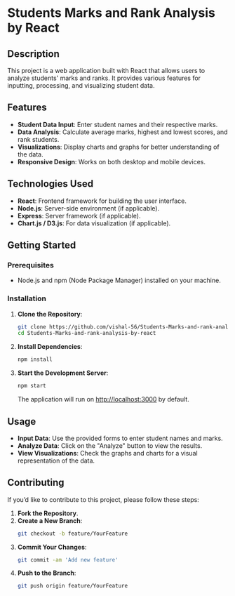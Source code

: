 

# Students Marks and Rank Analysis by React

## Description

This project is a web application built with React that allows users to analyze students' marks and ranks. It provides various features for inputting, processing, and visualizing student data.

## Features

- **Student Data Input**: Enter student names and their respective marks.
- **Data Analysis**: Calculate average marks, highest and lowest scores, and rank students.
- **Visualizations**: Display charts and graphs for better understanding of the data.
- **Responsive Design**: Works on both desktop and mobile devices.

## Technologies Used

- **React**: Frontend framework for building the user interface.
- **Node.js**: Server-side environment (if applicable).
- **Express**: Server framework (if applicable).
- **Chart.js / D3.js**: For data visualization (if applicable).

## Getting Started

### Prerequisites

- Node.js and npm (Node Package Manager) installed on your machine.

### Installation

1. **Clone the Repository**:
   ```sh
   git clone https://github.com/vishal-56/Students-Marks-and-rank-analysis-by-react.git
   cd Students-Marks-and-rank-analysis-by-react
   ```

2. **Install Dependencies**:
   ```sh
   npm install
   ```

3. **Start the Development Server**:
   ```sh
   npm start
   ```

   The application will run on [http://localhost:3000](http://localhost:3000) by default.

## Usage

- **Input Data**: Use the provided forms to enter student names and marks.
- **Analyze Data**: Click on the "Analyze" button to view the results.
- **View Visualizations**: Check the graphs and charts for a visual representation of the data.

## Contributing

If you’d like to contribute to this project, please follow these steps:

1. **Fork the Repository**.
2. **Create a New Branch**:
   ```sh
   git checkout -b feature/YourFeature
   ```
3. **Commit Your Changes**:
   ```sh
   git commit -am 'Add new feature'
   ```
4. **Push to the Branch**:
   ```sh
   git push origin feature/YourFeature
